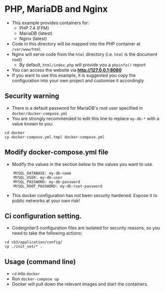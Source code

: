 # PHP, MariaDB and Nginx

* This example provides containers for:
    * PHP 7.4 (FPM)
    * MariaDB (latest)
    * Nginx (latest)
* Code in this directory will be mapped into the PHP container at `/var/www/html`
* Nginx will serve code from the `html` directory (i.e. `html` is the document root)
    * By default, `html/index.php` will provide you a `phpinfo()` report 
* You can access the website via **http://127.0.0.1:8080**
* If you want to use this example, it is suggested you copy the configuration into your own project and customise it accordingly


## Security warning

* There is a default password for MariaDB's root user specified in `docker/docker-compose.yml`
* You are strongly recommended to edit this line to replace `my-db-*` with a value known to you:

```
cd docker
cp docker-compose.yml.tmpl docker-compose.yml
```

## Modify docker-compose.yml file

* Modify the values ​​in the section below to the values ​​you want to use.
    
```
    MYSQL_DATABASE: my-db-name
    MYSQL_USER: my-db-user
    MYSQL_PASSWORD: my-db-password
    MYSQL_ROOT_PASSWORD: my-db-root-password
```

* This docker configuration has not been security hardened.  Expose it to public networks at your own risk!

## Ci configuration setting.

* Codeigniter3 configuration files are isolated for security reasons, so you need to take the following actions:

```
cd cb3/application/config/
cp ./init_set/* .
```


## Usage (command line)

* `cd` into `docker`
* Run `docker-compose up`
* Docker will pull down the relevant images and start the containers.
